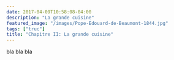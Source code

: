 ```yaml
---
date: 2017-04-09T10:58:08-04:00
description: "La grande cuisine"
featured_image: "/images/Pope-Edouard-de-Beaumont-1844.jpg"
tags: ["truc"]
title: "Chapitre II: La grande cuisine"
---
```

bla bla bla
